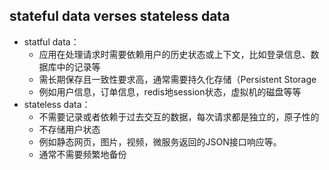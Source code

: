 ## stateful data verses stateless data
- statful data：
    - 应用在处理请求时需要依赖用户的历史状态或上下文，比如登录信息、数据库中的记录等
    - 需长期保存且一致性要求高，通常需要持久化存储（Persistent Storage
    - 例如用户信息，订单信息，redis地session状态，虚拟机的磁盘等等
- stateless data：
    - 不需要记录或者依赖于过去交互的数据，每次请求都是独立的，原子性的
    - 不存储用户状态
    - 例如静态网页，图片，视频，微服务返回的JSON接口响应等。
    - 通常不需要频繁地备份